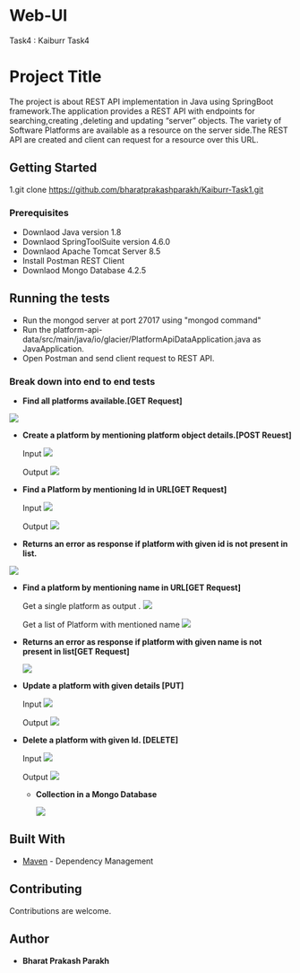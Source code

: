 
# Web-UI
Task4 : Kaiburr Task4

# Project Title

The project is about REST API implementation in Java using SpringBoot framework.The application provides a REST API with endpoints for searching,creating ,deleting and updating “server” objects. The variety of Software Platforms are available as a resource on the server side.The REST API are created and client can request for a resource over this URL. 

## Getting Started

1.git clone https://github.com/bharatprakashparakh/Kaiburr-Task1.git

### Prerequisites

* Downlaod Java version 1.8
* Downlaod SpringToolSuite version 4.6.0
* Downlaod Apache Tomcat Server 8.5 
* Install Postman REST Client
* Downlaod Mongo Database 4.2.5


## Running the tests

* Run the mongod server at port 27017 using "mongod command"
* Run the platform-api-data/src/main/java/io/glacier/PlatformApiDataApplication.java as JavaApplication.
* Open Postman and send client request to REST API.

### Break down into end to end tests

* **Find all platforms available.[GET Request]**

![](https://github.com/bharatprakashparakh/Kaiburr-Task1/blob/master/Images/Kaiburr%20Tasks/GET%20ALL%20ip.PNG)

* **Create a platform by mentioning platform object details.[POST Reuest]**

  Input
  ![](https://github.com/bharatprakashparakh/Kaiburr-Task1/blob/master/Images/Kaiburr%20Tasks/POST%20ip.PNG)

  Output
  ![](https://github.com/bharatprakashparakh/Kaiburr-Task1/blob/master/Images/Kaiburr%20Tasks/POST%20op.PNG)

* **Find a Platform by mentioning Id in URL[GET Request]**

  Input
  ![](https://github.com/bharatprakashparakh/Kaiburr-Task1/blob/master/Images/Kaiburr%20Tasks/GET%20by%20id%20ip.PNG)
 
  Output
  ![](https://github.com/bharatprakashparakh/Kaiburr-Task1/blob/master/Images/Kaiburr%20Tasks/GET%20by%20id%20op.PNG)
  
 * **Returns an error as response if platform with given id is not present in list.**
 
  ![](https://github.com/bharatprakashparakh/Kaiburr-Task1/blob/master/Images/Kaiburr%20Tasks/Get%20by%20id%20error.PNG)
  
* **Find a platform by mentioning name in URL[GET Request]**

   Get a single platform as output . 
  ![](https://github.com/bharatprakashparakh/Kaiburr-Task1/blob/master/Images/Kaiburr%20Tasks/GET%20by%20%20name.PNG)
  
  Get a list of Platform with mentioned name
  ![](https://github.com/bharatprakashparakh/Kaiburr-Task1/blob/master/Images/Kaiburr%20Tasks/GET%20by%20%20name%20list.PNG)

* **Returns an error as response if platform with given name is not present in list[GET Request]**

  ![](https://github.com/bharatprakashparakh/Kaiburr-Task1/blob/master/Images/Kaiburr%20Tasks/GET%20by%20%20name%20error.PNG)
 
* **Update a platform with given details [PUT]**
  
  Input
  ![](https://github.com/bharatprakashparakh/Kaiburr-Task1/blob/master/Images/Kaiburr%20Tasks/update.PNG)
  
  Output
  ![](https://github.com/bharatprakashparakh/Kaiburr-Task1/blob/master/Images/Kaiburr%20Tasks/after%20update.PNG)
  
* **Delete a platform with given Id. [DELETE]**
  
  Input
  ![](https://github.com/bharatprakashparakh/Kaiburr-Task1/blob/master/Images/Kaiburr%20Tasks/delete.PNG)
  
  Output
  ![](https://github.com/bharatprakashparakh/Kaiburr-Task1/blob/master/Images/Kaiburr%20Tasks/after%20delete.PNG)
  
  * **Collection in a Mongo Database**
   
     ![](https://github.com/bharatprakashparakh/Kaiburr-Task1/blob/master/Images/Kaiburr%20Tasks/mongod.PNG)
  

## Built With

* [Maven](https://maven.apache.org/) - Dependency Management


## Contributing

Contributions are welcome.

 ## Author

* **Bharat Prakash Parakh** 



